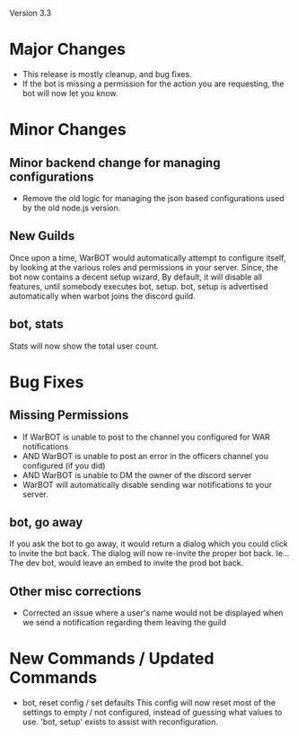 Version 3.3

# Major Changes

* This release is mostly cleanup, and bug fixes.
* If the bot is missing a permission for the action you are requesting, the bot will now let you know.

# Minor Changes

## Minor backend change for managing configurations

* Remove the old logic for managing the json based configurations used by the old node.js version.

## New Guilds

Once upon a time, WarBOT would automatically attempt to configure itself, by looking at the various roles and permissions in your server.
Since, the bot now contains a decent setup wizard, By default, it will disable all features, until somebody executes bot, setup.
bot, setup is advertised automatically when warbot joins the discord guild.

## bot, stats
Stats will now show the total user count.

# Bug Fixes

## Missing Permissions

* If WarBOT is unable to post to the channel you configured for WAR notifications
* AND WarBOT is unable to post an error in the officers channel you configured (if you did)
* AND WarBOT is unable to DM the owner of the discord server
* WarBOT will automatically disable sending war notifications to your server.

## bot, go away

If you ask the bot to go away, it would return a dialog which you could click to invite the bot back. The dialog will now re-invite the proper bot back.
Ie... The dev bot, would leave an embed to invite the prod bot back.

## Other misc corrections

* Corrected an issue where a user's name would not be displayed when we send a notification regarding them leaving the guild

# New Commands / Updated Commands

* bot, reset config / set defaults
This config will now reset most of the settings to empty / not configured, instead of guessing what values to use. 'bot, setup' exists to assist with reconfiguration.

